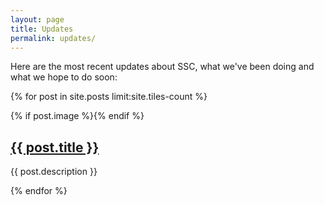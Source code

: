 ```yaml
---
layout: page
title: Updates
permalink: updates/
---
```


Here are the most recent updates about SSC, what we've been doing and what we hope to do soon:

<!-- Inject posts from _post here using for loop in ruby. -->
{% for post in site.posts limit:site.tiles-count %}

<section class="spotlight">
	<div class="image">{% if post.image %}<img src="{% if site.featured-image-source %}{{ post.image | prepend: site.featured-image-source | absolute_url }}{% else %}{{ "" | absolute_url }}/assets/images/{{ post.image }}{% endif %}" alt="" />{% endif %}</div>
	<div class="content">
		<h2><a href="{{ post.url | relative_url }}" class="link">{{ post.title }}</a></h2>
		<p>{{ post.description }}</p>
	</div>
</section>

{% endfor %}
